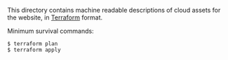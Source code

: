 This directory contains machine readable descriptions of cloud assets for the
website, in [Terraform](https://www.terraform.io/) format.

Minimum survival commands:

```shell
$ terraform plan
$ terraform apply
```
